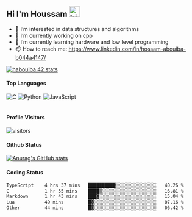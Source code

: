 ## Hi I'm Houssam <img src="https://user-images.githubusercontent.com/1303154/88677602-1635ba80-d120-11ea-84d8-d263ba5fc3c0.gif" width="28px" alt="hi">

- 👀 I’m interested in data structures and algorithms
- 🔭 I’m currently working on cpp
- 🌱 I’m currently learning hardware and low level programming
- 📫 How to reach me: https://www.linkedin.com/in/hossam-abouiba-b044a4147/

[![habouiba 42 stats](https://badge.mediaplus.ma/greenbinary/habouiba)](https://github.com/oakoudad/badge42)

#### Top Languages

![C](https://img.shields.io/badge/c-%2300599C.svg?style=for-the-badge&logo=c&logoColor=white)
![Python](https://img.shields.io/badge/python-%2314354C.svg?style=for-the-badge&logo=python&logoColor=white)
![JavaScript](https://img.shields.io/badge/javascript-%23323330.svg?style=for-the-badge&logo=javascript&logoColor=%23F7DF1E)
<br />
<br />
#### Profile Visitors
![visitors](https://visitor-badge.glitch.me/badge?page_id=project-HOSSAM.project-HOSSAM)

#### Github Status
[![Anurag's GitHub stats](https://github-readme-stats.vercel.app/api?username=0xPride&theme=tokyonight)](https://github.com/anuraghazra/github-readme-stats)

#### Coding Status
<!--START_SECTION:waka-->

```txt
TypeScript    4 hrs 37 mins   ██████████░░░░░░░░░░░░░░░   40.26 %
C             1 hr 55 mins    ████▒░░░░░░░░░░░░░░░░░░░░   16.81 %
Markdown      1 hr 43 mins    ███▓░░░░░░░░░░░░░░░░░░░░░   15.04 %
Lua           49 mins         █▓░░░░░░░░░░░░░░░░░░░░░░░   07.16 %
Other         44 mins         █▓░░░░░░░░░░░░░░░░░░░░░░░   06.42 %
```

<!--END_SECTION:waka-->
